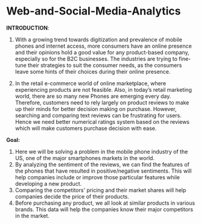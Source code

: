 # Web-and-Social-Media-Analytics
**INTRODUCTION**:
1. With a growing trend towards digitization and prevalence of mobile phones and internet access, more consumers have an online presence and their opinions hold a good value for any product-based company, especially so for the B2C businesses. The industries are trying to fine-tune their strategies to suit the consumer needs, as the consumers leave some hints of their choices during their online presence.

2. In the retail e-commerce world of online marketplace, where experiencing products are not feasible. Also, in today’s retail marketing world, there are so many new Phones are emerging every day. Therefore, customers need to rely largely on product reviews to make up their minds for better decision making on purchase. However, searching and comparing text reviews can be frustrating for users. Hence we need better numerical ratings system based on the reviews which will make customers purchase decision with ease.

**Goal:**
1. Here we will be solving a problem in the mobile phone industry of the US, one of the major smartphones markets in  the world.
2. By analyzing the sentiment of the reviews, we can find the features of the phones that have resulted in positive/negative sentiments. This will help companies include or improve those particular features while developing a new product.
3. Comparing the competitors' pricing and their market shares will help companies decide the price of their products.
4. Before purchasing any product, we all look at similar products in various brands. This data will help the companies know their major competitors in the market.
